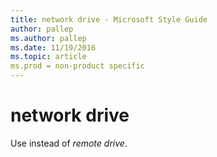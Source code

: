 ```yaml
---
title: network drive - Microsoft Style Guide
author: pallep
ms.author: pallep
ms.date: 11/19/2016
ms.topic: article
ms.prod = non-product specific
---
```


# network drive

Use instead of *remote drive*.
